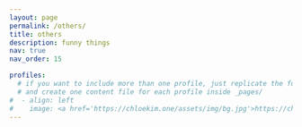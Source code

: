```yaml
---
layout: page
permalink: /others/
title: others
description: funny things
nav: true
nav_order: 15

profiles:
  # if you want to include more than one profile, just replicate the following block
  # and create one content file for each profile inside _pages/
#  - align: left
#    image: <a href='https://chloekim.one/assets/img/bg.jpg'>https://chloekim.one/assets/img/bg-1400.webp</a>
---
```

